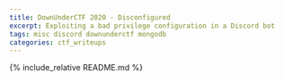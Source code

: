 ```yaml
---
title: DownUnderCTF 2020 - Disconfigured
excerpt: Exploiting a bad privilege configuration in a Discord bot
tags: misc discord downunderctf mongodb
categories: ctf_writeups
---
```

{% include_relative README.md %}

